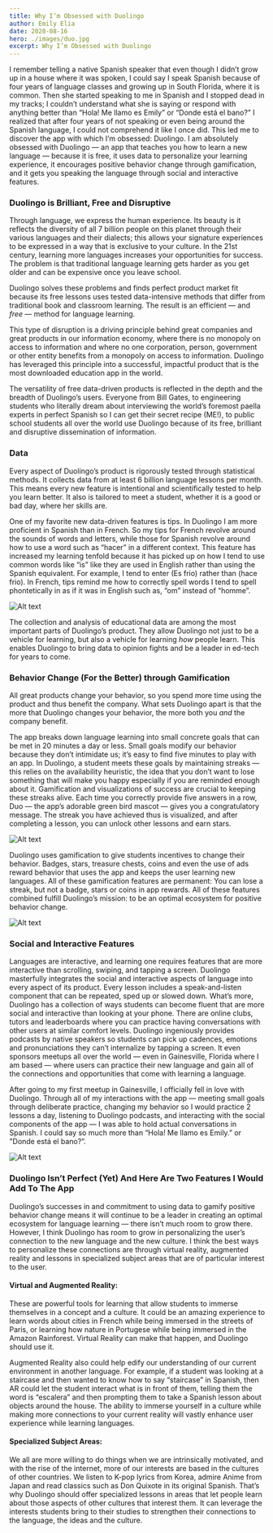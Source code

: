 ```yaml
---
title: Why I’m Obsessed with Duolingo
author: Emily Elia
date: 2020-08-16
hero: ./images/duo.jpg
excerpt: Why I’m Obsessed with Duolingo
---
```



I remember telling a native Spanish speaker that even though I didn’t grow up in a house where it was spoken, I could say I speak Spanish because of four years of language classes and growing up in South Florida, where it is common. Then she started speaking to me in Spanish and I stopped dead in my tracks; I couldn’t understand what she is saying or respond with anything better than “Hola! Me llamo es Emily” or “Donde está el bano?” I realized that after four years of not speaking or even being around the Spanish language, I could not comprehend it like I once did. This led me to discover the app with which I’m obsessed: Duolingo. I am absolutely obsessed with Duolingo — an app that teaches you how to learn a new language — because it is free, it uses data to personalize your learning experience, it encourages positive behavior change through gamification, and it gets you speaking the language through social and interactive features.


### Duolingo is Brilliant, Free and Disruptive

Through language, we express the human experience. Its beauty is it reflects the diversity of all 7 billion people on this planet through their various languages and their dialects; this allows your signature experiences to be expressed in a way that is exclusive to your culture. In the 21st century, learning more languages increases your opportunities for success. The problem is that traditional language learning gets harder as you get older and can be expensive once you leave school.

Duolingo solves these problems and finds perfect product market fit because its free lessons uses tested data-intensive methods that differ from traditional book and classroom learning. The result is an efficient — and *free* — method for language learning.


This type of disruption is a driving principle behind great companies and great products in our information economy, where there is no monopoly on access to information and where no one corporation, person, government or other entity benefits from a monopoly on access to information. Duolingo has leveraged this principle into a successful, impactful product that is the most downloaded education app in the world.

The versatility of free data-driven products is reflected in the depth and the breadth of Duolingo’s users. Everyone from Bill Gates, to engineering students who literally dream about interviewing the world’s foremost paella experts in perfect Spanish so I can get their secret recipe (ME!), to public school students all over the world use Duolingo because of its free, brilliant and disruptive dissemination of information.

### Data 

Every aspect of Duolingo’s product is rigorously tested through statistical methods. It collects data from at least 6 billion language lessons per month. This means every new feature is intentional and scientifically tested to help you learn better. It also is tailored to meet a student, whether it is a good or bad day, where her skills are.

One of my favorite new data-driven features is tips. In Duolingo I am more proficient in Spanish than in French. So my tips for French revolve around the sounds of words and letters, while those for Spanish revolve around how to use a word such as “hacer” in a different context. This feature has increased my learning tenfold because it has picked up on how I tend to use common words like “is” like they are used in English rather than using the Spanish equivalent. For example, I tend to enter (Es frio) rather than (hace frio). In French, tips remind me how to correctly spell words I tend to spell phontetically in as if it was in English such as, “om” instead of “homme”.


<div className="Image__Small">
  <img
    src="./images/img1.jpg"
    title="Example of Tips" 
    alt="Alt text"
  />
</div>


The collection and analysis of educational data are among the most important parts of Duolingo’s product. They allow Duolingo not just to be a vehicle for learning, but also a vehicle for learning *how* people learn. This enables Duolingo to bring data to opinion fights and be a leader in ed-tech for years to come.


### Behavior Change (For the Better) through Gamification

All great products change your behavior, so you spend more time using the product and thus benefit the company. What sets Duolingo apart is that the more that Duolingo changes your behavior, the more both you *and* the company benefit.

The app breaks down language learning into small concrete goals that can be met in 20 minutes a day or less. Small goals modify our behavior because they don’t intimidate us; it’s easy to find five minutes to play with an app. In Duolingo, a student meets these goals by maintaining streaks — this relies on the availability heuristic, the idea that you don’t want to lose something that will make you happy especially if you are reminded enough about it. Gamification and visualizations of success are crucial to keeping these streaks alive. Each time you correctly provide five answers in a row, Duo — the app’s adorable green bird mascot — gives you a congratulatory message. The streak you have achieved thus is visualized, and after completing a lesson, you can unlock other lessons and earn stars.

<div className="Image__Small">
  <img
    src="./images/img2.jpg"
    title="Gamification" 
    alt="Alt text"
  />
</div>


Duolingo uses gamification to give students incentives to change their behavior. Badges, stars, treasure chests, coins and even the use of ads reward behavior that uses the app and keeps the user learning new languages. All of these gamification features are permanent: You can lose a streak, but not a badge, stars or coins in app rewards. All of these features combined fulfill Duolingo’s mission: to be an optimal ecosystem for positive behavior change.


<div className="Image__Small">
  <img
    src="./images/img3.jpg"
    title="Positive Behavior Change" 
    alt="Alt text"
  />
</div>

### Social and Interactive Features

Languages are interactive, and learning one requires features that are more interactive than scrolling, swiping, and tapping a screen. Duolingo masterfully integrates the social and interactive aspects of language into every aspect of its product. Every lesson includes a speak-and-listen component that can be repeated, sped up or slowed down. What’s more, Duolingo has a collection of ways students can become fluent that are more social and interactive than looking at your phone. There are online clubs, tutors and leaderboards where you can practice having conversations with other users at similar comfort levels. Duolingo ingeniously provides podcasts by native speakers so students can pick up cadences, emotions and pronunciations they can’t internalize by tapping a screen. It even sponsors meetups all over the world — even in Gainesville, Florida where I am based — where users can practice their new language and gain all of the connections and opportunities that come with learning a language.


After going to my first meetup in Gainesville, I officially fell in love with Duolingo. Through all of my interactions with the app — meeting small goals through deliberate practice, changing my behavior so I would practice 2 lessons a day, listening to Duolingo podcasts, and interacting with the social components of the app — I was able to hold actual conversations in Spanish. I could say so much more than “Hola! Me llamo es Emily.” or "Donde está el bano?”.


<div className="Image__Small">
  <img
    src="./images/img4.jpg"
    title="Social and Interactive Features" 
    alt="Alt text"
  />
</div>

### Duolingo Isn’t Perfect (Yet) And Here Are Two Features I Would Add To The App

Duolingo’s successes in and commitment to using data to gamify positive behavior change means it will continue to be a leader in creating an optimal ecosystem for language learning — there isn’t much room to grow there. However, I think Duolingo has room to grow in personalizing the user’s connection to the new language and the new culture. I think the best ways to personalize these connections are through virtual reality, augmented reality and lessons in specialized subject areas that are of particular interest to the user.

#### Virtual and Augmented Reality:

These are powerful tools for learning that allow students to immerse themselves in a concept and a culture. It could be an amazing experience to learn words about cities in French while being immersed in the streets of Paris, or learning how nature in Portugese while being immersed in the Amazon Rainforest. Virtual Reality can make that happen, and Duolingo should use it.

Augmented Reality also could help edify our understanding of our current environment in another language. For example, if a student was looking at a staircase and then wanted to know how to say “staircase” in Spanish, then AR could let the student interact what is in front of them, telling them the word is “escalera” and then prompting them to take a Spanish lesson about objects around the house. The ability to immerse yourself in a culture while making more connections to your current reality will vastly enhance user experience while learning languages.

#### Specialized Subject Areas:


We all are more willing to do things when we are intrinsically motivated, and with the rise of the internet, more of our interests are based in the cultures of other countries. We listen to K-pop lyrics from Korea, admire Anime from Japan and read classics such as Don Quixote in its original Spanish. That’s why Duolingo should offer specialized lessons in areas that let people learn about those aspects of other cultures that interest them. It can leverage the interests students bring to their studies to strengthen their connections to the language, the ideas and the culture.

